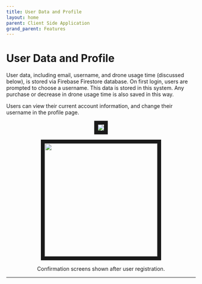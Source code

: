 ```yaml
---
title: User Data and Profile
layout: home
parent: Client Side Application
grand_parent: Features
---
```

# User Data and Profile

User data, including email, username, and drone usage time (discussed below), is stored via Firebase Firestore database. On first login, users are prompted to choose a username. This data is stored in this system. Any purchase or decrease in drone usage time is also saved in this way.  
  
Users can view their current account information, and change their username in the profile page.  
  
<p align="center">
<img src="https://github.com/user-attachments/assets/0450fa45-72bc-4b2a-96dd-bf64d7fbd4cc" border="10"/>  
</p>
<p align="center">
<img src="https://github.com/user-attachments/assets/c6db78c2-cfdd-434c-8b84-80d798d00166" border="10" width="300"/>  
</p>
<p align="center">
Confirmation screens shown after user registration.
</p>  

----

[Just the Docs]: https://just-the-docs.github.io/just-the-docs/
[GitHub Pages]: https://docs.github.com/en/pages
[README]: https://github.com/just-the-docs/just-the-docs-template/blob/main/README.md
[Jekyll]: https://jekyllrb.com
[GitHub Pages / Actions workflow]: https://github.blog/changelog/2022-07-27-github-pages-custom-github-actions-workflows-beta/
[use this template]: https://github.com/just-the-docs/just-the-docs-template/generate
